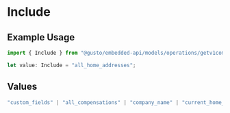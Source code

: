 # Include

## Example Usage

```typescript
import { Include } from "@gusto/embedded-api/models/operations/getv1companiescompanyidemployees.js";

let value: Include = "all_home_addresses";
```

## Values

```typescript
"custom_fields" | "all_compensations" | "company_name" | "current_home_address" | "all_home_addresses" | "portal_invitations"
```
